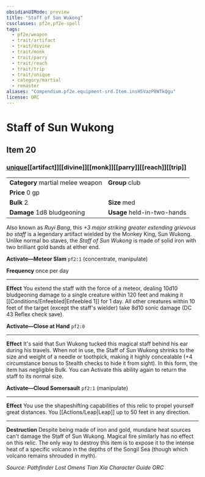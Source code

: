 ```yaml
---
obsidianUIMode: preview
title: "Staff of Sun Wukong"
cssclasses: pf2e,pf2e-spell
tags:
  - pf2e/weapon
  - trait/artifact
  - trait/divine
  - trait/monk
  - trait/parry
  - trait/reach
  - trait/trip
  - trait/unique
  - category/martial
  - remaster
aliases: "Compendium.pf2e.equipment-srd.Item.insH5VazP8WTkQgu"
license: ORC
---
```

# Staff of Sun Wukong
## Item 20
### [unique](unique "Unique Rarity Trait")[[artifact]][[divine]][[monk]][[parry]][[reach]][[trip]]

|  |  |
| -- | -- |
| **Category** martial melee weapon | **Group** club |
| **Price** 0 gp |  |
| **Bulk** 2 | **Size** med |
| **Damage** 1d8 bludgeoning  | **Usage** held-in-two-hands |



Also known as _Ruyi Bang_, this _+3 major striking greater extending grievous bo staff_ is a legendary artifact wielded by the Monkey King, Sun Wukong. Unlike normal bo staves, the _Staff of Sun Wukong_ is made of solid iron with two brilliant gold bands at either end.

**Activate—Meteor Slam** `pf2:1` (concentrate, manipulate)

**Frequency** once per day

* * *

**Effect** You extend the staff with the force of a meteor, dealing 10d10 bludgeoning damage to a single creature within 120 feet and making it [[Conditions/Enfeebled|Enfeebled 1]] for 1 day. All other creatures within 10 feet of the target (except the staff's wielder) take 8d10 sonic damage (DC 43 Reflex check save).

**Activate—Close at Hand** `pf2:0`

* * *

**Effect** It's said that Sun Wukong tucked this magical staff behind his ear during his travels. When not in use, the Staff of Sun Wukong shrinks to the size and weight of a needle or toothpick, making it highly concealable (+4 circumstance bonus to Stealth checks to hide it from sight). In this form, the item has negligible Bulk. You can Activate this ability again to return the staff to its normal size.

**Activate—Cloud Somersault** `pf2:1` (manipulate)

* * *

**Effect** You use the shapeshifting capabilities of this relic to propel yourself great distances. You [[Actions/Leap|Leap]] up to 50 feet in any direction.

* * *

**Destruction** Despite being made of iron and gold, mundane heat sources can't damage the Staff of Sun Wukong. Magical fire similarly has no effect on this relic. The only way to destroy this item is to expose it to the intense heat of a specific volcano in the depths of the Songil Sea (though which volcano remains shrouded in myth).

*Source: Pathfinder Lost Omens Tian Xia Character Guide*
*ORC*